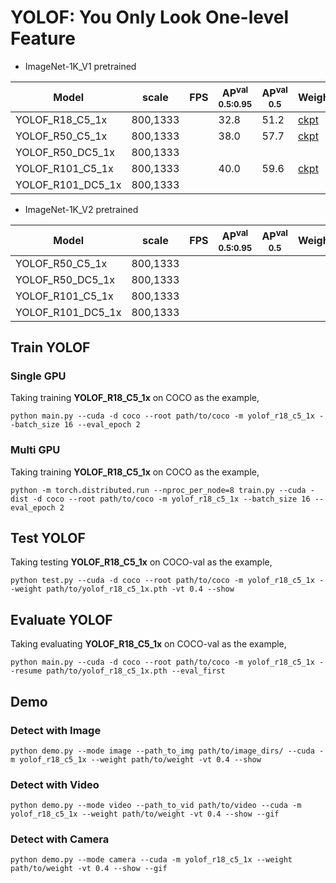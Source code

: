 # YOLOF: You Only Look One-level Feature

- ImageNet-1K_V1 pretrained

| Model             |  scale     |  FPS  | AP<sup>val<br>0.5:0.95 | AP<sup>val<br>0.5 | Weight | Logs  |
| ----------------- | ---------- | ----- | ---------------------- |  ---------------  | ------ | ----- |
| YOLOF_R18_C5_1x   |  800,1333  |       |          32.8          |       51.2        | [ckpt](https://github.com/yjh0410/ODLab/releases/download/detection_weights/yolof_r18_c5_1x_coco.pth) | [log](https://github.com/yjh0410/ODLab/releases/download/detection_weights/YOLOF-R18-C5-1x.txt) |
| YOLOF_R50_C5_1x   |  800,1333  |       |          38.0          |       57.7        | [ckpt](https://github.com/yjh0410/ODLab/releases/download/detection_weights/yolof_r50_c5_1x_coco.pth) | [log](https://github.com/yjh0410/ODLab/releases/download/detection_weights/YOLOF-R50-C5-1x.txt) |
| YOLOF_R50_DC5_1x  |  800,1333  |       |                        |                   |  |  |
| YOLOF_R101_C5_1x |  800,1333  |       |          40.0          |       59.6        | [ckpt](https://github.com/yjh0410/ODLab/releases/download/detection_weights/yolof_r101_c5_1x_coco.pth) | [log](https://github.com/yjh0410/ODLab/releases/download/detection_weights/YOLOF-R101-C5-1x.txt) |
| YOLOF_R101_DC5_1x |  800,1333  |       |                        |                   |  |  |

- ImageNet-1K_V2 pretrained

| Model             |  scale     |  FPS  | AP<sup>val<br>0.5:0.95 | AP<sup>val<br>0.5 | Weight | Logs  |
| ----------------- | ---------- | ----- | ---------------------- |  ---------------  | ------ | ----- |
| YOLOF_R50_C5_1x   |  800,1333  |       |                        |                   |  |  |
| YOLOF_R50_DC5_1x  |  800,1333  |       |                        |                   |  |  |
| YOLOF_R101_C5_1x  |  800,1333  |       |                        |                   |  |  |
| YOLOF_R101_DC5_1x |  800,1333  |       |                        |                   |  |  |

## Train YOLOF
### Single GPU
Taking training **YOLOF_R18_C5_1x** on COCO as the example,
```Shell
python main.py --cuda -d coco --root path/to/coco -m yolof_r18_c5_1x --batch_size 16 --eval_epoch 2
```

### Multi GPU
Taking training **YOLOF_R18_C5_1x** on COCO as the example,
```Shell
python -m torch.distributed.run --nproc_per_node=8 train.py --cuda -dist -d coco --root path/to/coco -m yolof_r18_c5_1x --batch_size 16 --eval_epoch 2 
```

## Test YOLOF
Taking testing **YOLOF_R18_C5_1x** on COCO-val as the example,
```Shell
python test.py --cuda -d coco --root path/to/coco -m yolof_r18_c5_1x --weight path/to/yolof_r18_c5_1x.pth -vt 0.4 --show 
```

## Evaluate YOLOF
Taking evaluating **YOLOF_R18_C5_1x** on COCO-val as the example,
```Shell
python main.py --cuda -d coco --root path/to/coco -m yolof_r18_c5_1x --resume path/to/yolof_r18_c5_1x.pth --eval_first
```

## Demo
### Detect with Image
```Shell
python demo.py --mode image --path_to_img path/to/image_dirs/ --cuda -m yolof_r18_c5_1x --weight path/to/weight -vt 0.4 --show
```

### Detect with Video
```Shell
python demo.py --mode video --path_to_vid path/to/video --cuda -m yolof_r18_c5_1x --weight path/to/weight -vt 0.4 --show --gif
```

### Detect with Camera
```Shell
python demo.py --mode camera --cuda -m yolof_r18_c5_1x --weight path/to/weight -vt 0.4 --show --gif
```